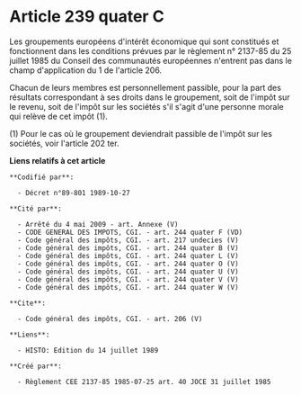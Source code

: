 # Article 239 quater C

Les groupements européens d'intérêt économique qui sont constitués et fonctionnent dans les conditions prévues par le
règlement n° 2137-85 du 25 juillet 1985 du Conseil des communautés européennes n'entrent pas dans le champ d'application du 1
de l'article 206.

Chacun de leurs membres est personnellement passible, pour la part des résultats correspondant à ses droits dans le
groupement, soit de l'impôt sur le revenu, soit de l'impôt sur les sociétés s'il s'agit d'une personne morale qui relève de
cet impôt (1). 

(1) Pour le cas où le groupement deviendrait passible de l'impôt sur les sociétés, voir l'article 202 ter.

**Liens relatifs à cet article**

	**Codifié par**:

	  - Décret n°89-801 1989-10-27

	**Cité par**:

	  - Arrêté du 4 mai 2009 - art. Annexe (V)
	  - CODE GENERAL DES IMPOTS, CGI. - art. 244 quater F (VD)
	  - Code général des impôts, CGI. - art. 217 undecies (V)
	  - Code général des impôts, CGI. - art. 244 quater B (V)
	  - Code général des impôts, CGI. - art. 244 quater L (V)
	  - Code général des impôts, CGI. - art. 244 quater O (V)
	  - Code général des impôts, CGI. - art. 244 quater U (V)
	  - Code général des impôts, CGI. - art. 244 quater V (V)
	  - Code général des impôts, CGI. - art. 244 quater W (V)

	**Cite**:

	  - Code général des impôts, CGI. - art. 206 (V)

	**Liens**:

	  - HISTO: Edition du 14 juillet 1989

	**Créé par**:

	  - Règlement CEE 2137-85 1985-07-25 art. 40 JOCE 31 juillet 1985
